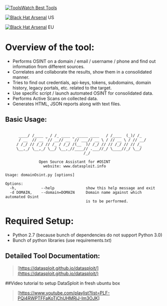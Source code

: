 [![ToolsWatch Best Tools](https://www.toolswatch.org/badges/toptools/2016.svg)](https://www.toolswatch.org/2013/12/2013-top-security-tools-as-voted-by-toolswatch-org-readers/)

[![Black Hat Arsenal](https://www.toolswatch.org/badges/arsenal/2016.svg)](https://www.blackhat.com/us-16/arsenal.html#datasploit) US

[![Black Hat Arsenal](https://www.toolswatch.org/badges/arsenal/2016.svg)](https://www.blackhat.com/us-16/arsenal.html#datasploit) EU




# Overview of the tool:
* Performs OSINT on a domain / email / username / phone and find out information from different sources.
* Correlates and collaborate the results, show them in a consolidated manner. 
* Tries to find out credentials, api-keys, tokens, subdomains, domain history, legacy portals, etc. related to the target. 
* Use specific script / launch automated OSINT for consolidated data.
* Performs Active Scans on collected data.
* Generates HTML, JSON reports along with text files.
 
## Basic Usage:
```

	  ____/ /____ _ / /_ ____ _ _____ ____   / /____  (_)/ /_
	  / __  // __ `// __// __ `// ___// __ \ / // __ \ / // __/
	 / /_/ // /_/ // /_ / /_/ /(__  )/ /_/ // // /_/ // // /_  
	 \__,_/ \__,_/ \__/ \__,_//____// .___//_/ \____//_/ \__/  
	                               /_/                        
						
         	   Open Source Assistant for #OSINT            
                 website: www.datasploit.info               
	
Usage: domainOsint.py [options]

Options:
  -h,	    	--help			    show this help message and exit
  -d DOMAIN,	--domain=DOMAIN		Domain name against which automated Osint 
                                    is to be performed.

```

# Required Setup:
* Python 2.7 (because bunch of dependencies do not support Python 3.0)
* Bunch of python libraries (use requirements.txt)


## Detailed Tool Documentation:
> [https://datasploit.github.io/datasploit/](https://datasploit.github.io/datasploit/)

##Video tutorial to setup DataSploit in fresh ubuntu box
> [https://www.youtube.com/playlist?list=PLF-PQi4RWPTFFaKoTjChUHMRjJ-Im3OJK]



